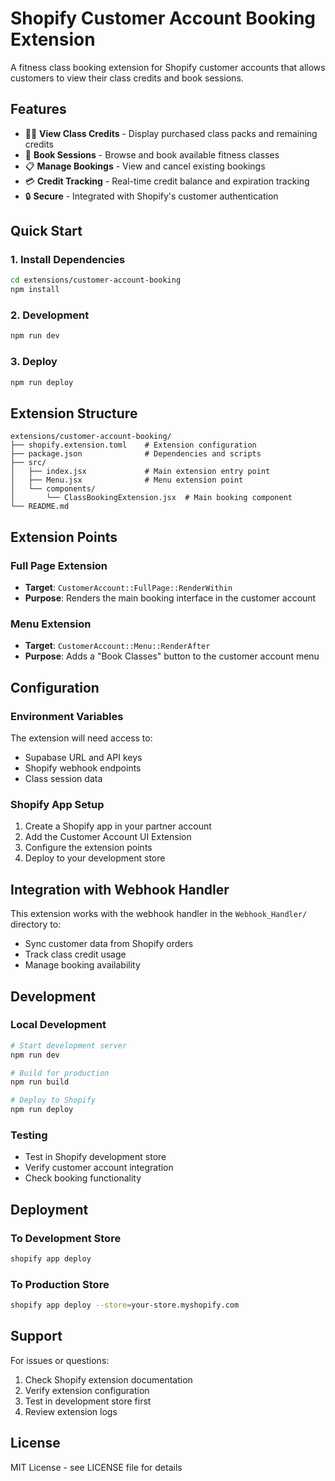 # Shopify Customer Account Booking Extension

A fitness class booking extension for Shopify customer accounts that allows customers to view their class credits and book sessions.

## Features

- 🏋️‍♀️ **View Class Credits** - Display purchased class packs and remaining credits
- 📅 **Book Sessions** - Browse and book available fitness classes
- 📋 **Manage Bookings** - View and cancel existing bookings
- 💳 **Credit Tracking** - Real-time credit balance and expiration tracking
- 🔒 **Secure** - Integrated with Shopify's customer authentication

## Quick Start

### 1. Install Dependencies

```bash
cd extensions/customer-account-booking
npm install
```

### 2. Development

```bash
npm run dev
```

### 3. Deploy

```bash
npm run deploy
```

## Extension Structure

```
extensions/customer-account-booking/
├── shopify.extension.toml    # Extension configuration
├── package.json              # Dependencies and scripts
├── src/
│   ├── index.jsx             # Main extension entry point
│   ├── Menu.jsx              # Menu extension point
│   └── components/
│       └── ClassBookingExtension.jsx  # Main booking component
└── README.md
```

## Extension Points

### Full Page Extension
- **Target**: `CustomerAccount::FullPage::RenderWithin`
- **Purpose**: Renders the main booking interface in the customer account

### Menu Extension
- **Target**: `CustomerAccount::Menu::RenderAfter`
- **Purpose**: Adds a "Book Classes" button to the customer account menu

## Configuration

### Environment Variables
The extension will need access to:
- Supabase URL and API keys
- Shopify webhook endpoints
- Class session data

### Shopify App Setup
1. Create a Shopify app in your partner account
2. Add the Customer Account UI Extension
3. Configure the extension points
4. Deploy to your development store

## Integration with Webhook Handler

This extension works with the webhook handler in the `Webhook_Handler/` directory to:
- Sync customer data from Shopify orders
- Track class credit usage
- Manage booking availability

## Development

### Local Development
```bash
# Start development server
npm run dev

# Build for production
npm run build

# Deploy to Shopify
npm run deploy
```

### Testing
- Test in Shopify development store
- Verify customer account integration
- Check booking functionality

## Deployment

### To Development Store
```bash
shopify app deploy
```

### To Production Store
```bash
shopify app deploy --store=your-store.myshopify.com
```

## Support

For issues or questions:
1. Check Shopify extension documentation
2. Verify extension configuration
3. Test in development store first
4. Review extension logs

## License

MIT License - see LICENSE file for details 